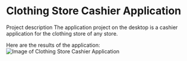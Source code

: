 # Clothing Store Cashier Application 
Project description The application project on the desktop is a cashier application for the clothing store of any store. 

Here are the results of the application:
![Image of Clothing Store Cashier Application](https://hafizewpcom.files.wordpress.com/2021/05/screen-shot-2021-05-29-at-08.40.31.png)
